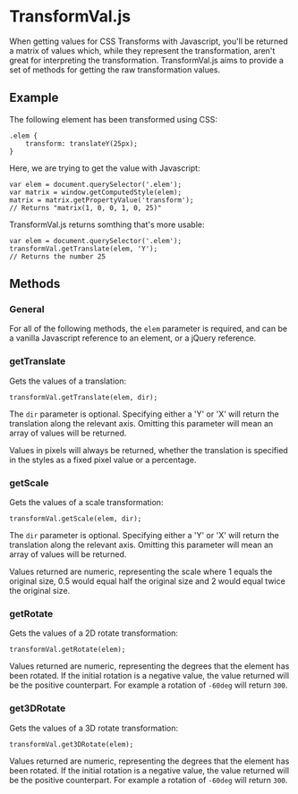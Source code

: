 # TransformVal.js

When getting values for CSS Transforms with Javascript, you'll be returned a matrix of values which, while they represent the transformation, aren't great for interpreting the transformation. TransformVal.js aims to provide a set of methods for getting the raw transformation values.

## Example

The following element has been transformed using CSS:

    .elem { 
	    transform: translateY(25px); 
	}

Here, we are trying to get the value with Javascript:

	var elem = document.querySelector('.elem');
	var matrix = window.getComputedStyle(elem);
	matrix = matrix.getPropertyValue('transform');
	// Returns "matrix(1, 0, 0, 1, 0, 25)"

TransformVal.js returns somthing that's more usable:

	var elem = document.querySelector('.elem');
	transformVal.getTranslate(elem, 'Y');
	// Returns the number 25

## Methods

### General

For all of the following methods, the `elem` parameter is required, and can be a vanilla Javascript reference to an element, or a jQuery reference.

### getTranslate

Gets the values of a translation:

	transformVal.getTranslate(elem, dir);

The `dir` parameter is optional. Specifying either a 'Y' or 'X' will return the translation along the relevant axis. Omitting this parameter will mean an array of values will be returned.

Values in pixels will always be returned, whether the translation is specified in the styles as a fixed pixel value or a percentage.

### getScale

Gets the values of a scale transformation:

	transformVal.getScale(elem, dir);
	
The `dir` parameter is optional. Specifying either a 'Y' or 'X' will return the translation along the relevant axis. Omitting this parameter will mean an array of values will be returned.

Values returned are numeric, representing the scale where 1 equals the original size, 0.5 would equal half the original size and 2 would equal twice the original size.

### getRotate

Gets the values of a 2D rotate transformation:

	transformVal.getRotate(elem);
	
Values returned are numeric, representing the degrees that the element has been rotated. If the initial rotation is a negative value, the value returned will be the positive counterpart. For example a rotation of `-60deg` will return `300`.

### get3DRotate

Gets the values of a 3D rotate transformation:

	transformVal.get3DRotate(elem);
	
Values returned are numeric, representing the degrees that the element has been rotated. If the initial rotation is a negative value, the value returned will be the positive counterpart. For example a rotation of `-60deg` will return `300`.